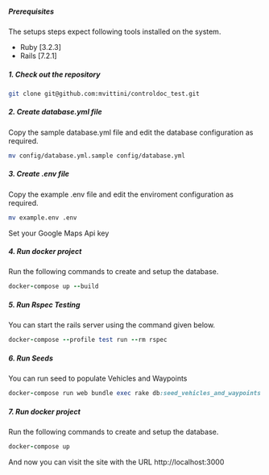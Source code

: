 ##### Prerequisites

The setups steps expect following tools installed on the system.


- Ruby [3.2.3]
- Rails [7.2.1]

##### 1. Check out the repository

```bash
git clone git@github.com:mvittini/controldoc_test.git
```

##### 2. Create database.yml file

Copy the sample database.yml file and edit the database configuration as required.

```bash
mv config/database.yml.sample config/database.yml
```
##### 3. Create .env file

Copy the example .env file and edit the enviroment configuration as required.

```bash
mv example.env .env
```
Set your Google Maps Api key

##### 4. Run docker project

Run the following commands to create and setup the database.

```ruby
docker-compose up --build
```

##### 5. Run Rspec Testing

You can start the rails server using the command given below.

```ruby
docker-compose --profile test run --rm rspec
```

##### 6. Run Seeds

You can run seed to populate Vehicles and Waypoints

```ruby
docker-compose run web bundle exec rake db:seed_vehicles_and_waypoints
```

##### 7. Run docker project

Run the following commands to create and setup the database.

```ruby
docker-compose up
```

And now you can visit the site with the URL http://localhost:3000
